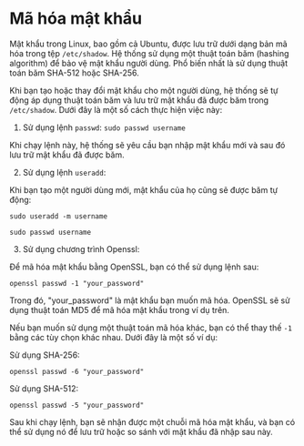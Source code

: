 # Mã hóa mật khẩu
Mật khẩu trong Linux, bao gồm cả Ubuntu, được lưu trữ dưới dạng bản mã hóa trong tệp `/etc/shadow`. Hệ thống sử dụng một thuật toán băm (hashing algorithm) để bảo vệ mật khẩu người dùng. Phổ biến nhất là sử dụng thuật toán băm SHA-512 hoặc SHA-256.

Khi bạn tạo hoặc thay đổi mật khẩu cho một người dùng, hệ thống sẽ tự động áp dụng thuật toán băm và lưu trữ mật khẩu đã được băm trong `/etc/shadow`. Dưới đây là một số cách thực hiện việc này:

1. Sử dụng lệnh `passwd`:
`sudo passwd username`

Khi chạy lệnh này, hệ thống sẽ yêu cầu bạn nhập mật khẩu mới và sau đó lưu trữ mật khẩu đã được băm.

2. Sử dụng lệnh `useradd`:

Khi bạn tạo một người dùng mới, mật khẩu của họ cũng sẽ được băm tự động:

`sudo useradd -m username`

`sudo passwd username`

3. Sử dụng chương trình Openssl:

Để mã hóa mật khẩu bằng OpenSSL, bạn có thể sử dụng lệnh sau:

`openssl passwd -1 "your_password"`

Trong đó, "your_password" là mật khẩu bạn muốn mã hóa. OpenSSL sẽ sử dụng thuật toán MD5 để mã hóa mật khẩu trong ví dụ trên.

Nếu bạn muốn sử dụng một thuật toán mã hóa khác, bạn có thể thay thế `-1` bằng các tùy chọn khác nhau. Dưới đây là một số ví dụ:

Sử dụng SHA-256:

`openssl passwd -6 "your_password"`

Sử dụng SHA-512:

`openssl passwd -5 "your_password"`

Sau khi chạy lệnh, bạn sẽ nhận được một chuỗi mã hóa mật khẩu, và bạn có thể sử dụng nó để lưu trữ hoặc so sánh với mật khẩu đã nhập sau này.